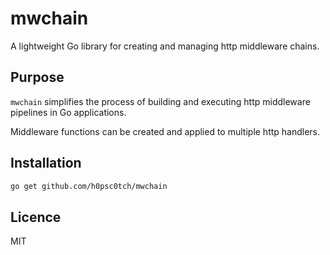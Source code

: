 # mwchain

A lightweight Go library for creating and managing http middleware chains.

## Purpose

`mwchain` simplifies the process of building and executing http middleware pipelines in Go applications.

Middleware functions can be created and applied to multiple http handlers.

## Installation

```bash
go get github.com/h0psc0tch/mwchain
```

## Licence
MIT
